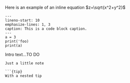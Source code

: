 <!--
© 2023 Fraunhofer-Gesellschaft e.V., München

SPDX-License-Identifier: AGPL-3.0-or-later
-->

Here is an example of an inline equation $z=\sqrt{x^2+y^2}$

```{code-block} python
---
lineno-start: 10
emphasize-lines: 1, 3
caption: This is a code block caption.
---
a = 3
print('foo)
print(a)

```

Intro text...TO DO

```{note}
Just a little note

```{tip}
With a nested tip
```
